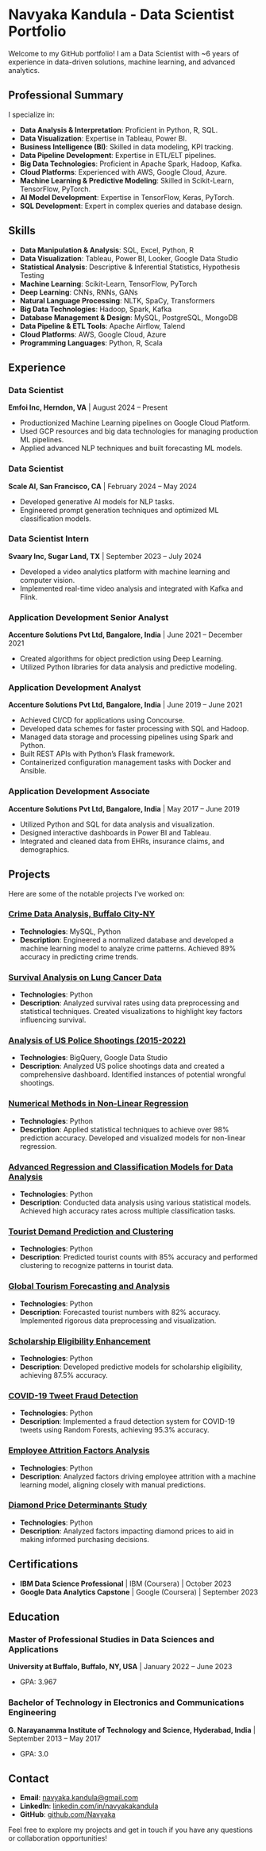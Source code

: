 # Navyaka Kandula - Data Scientist Portfolio

Welcome to my GitHub portfolio! I am a Data Scientist with ~6 years of experience in data-driven solutions, machine learning, and advanced analytics.

## Professional Summary

I specialize in:
- **Data Analysis & Interpretation**: Proficient in Python, R, SQL.
- **Data Visualization**: Expertise in Tableau, Power BI.
- **Business Intelligence (BI)**: Skilled in data modeling, KPI tracking.
- **Data Pipeline Development**: Expertise in ETL/ELT pipelines.
- **Big Data Technologies**: Proficient in Apache Spark, Hadoop, Kafka.
- **Cloud Platforms**: Experienced with AWS, Google Cloud, Azure.
- **Machine Learning & Predictive Modeling**: Skilled in Scikit-Learn, TensorFlow, PyTorch.
- **AI Model Development**: Expertise in TensorFlow, Keras, PyTorch.
- **SQL Development**: Expert in complex queries and database design.

## Skills

- **Data Manipulation & Analysis**: SQL, Excel, Python, R
- **Data Visualization**: Tableau, Power BI, Looker, Google Data Studio
- **Statistical Analysis**: Descriptive & Inferential Statistics, Hypothesis Testing
- **Machine Learning**: Scikit-Learn, TensorFlow, PyTorch
- **Deep Learning**: CNNs, RNNs, GANs
- **Natural Language Processing**: NLTK, SpaCy, Transformers
- **Big Data Technologies**: Hadoop, Spark, Kafka
- **Database Management & Design**: MySQL, PostgreSQL, MongoDB
- **Data Pipeline & ETL Tools**: Apache Airflow, Talend
- **Cloud Platforms**: AWS, Google Cloud, Azure
- **Programming Languages**: Python, R, Scala

## Experience

### Data Scientist
**Emfoi Inc, Herndon, VA** | August 2024 – Present
- Productionized Machine Learning pipelines on Google Cloud Platform.
- Used GCP resources and big data technologies for managing production ML pipelines.
- Applied advanced NLP techniques and built forecasting ML models.

### Data Scientist
**Scale AI, San Francisco, CA** | February 2024 – May 2024
- Developed generative AI models for NLP tasks.
- Engineered prompt generation techniques and optimized ML classification models.

### Data Scientist Intern
**Svaary Inc, Sugar Land, TX** | September 2023 – July 2024
- Developed a video analytics platform with machine learning and computer vision.
- Implemented real-time video analysis and integrated with Kafka and Flink.

### Application Development Senior Analyst
**Accenture Solutions Pvt Ltd, Bangalore, India** | June 2021 – December 2021
- Created algorithms for object prediction using Deep Learning.
- Utilized Python libraries for data analysis and predictive modeling.

### Application Development Analyst
**Accenture Solutions Pvt Ltd, Bangalore, India** | June 2019 – June 2021
- Achieved CI/CD for applications using Concourse.
- Developed data schemes for faster processing with SQL and Hadoop.
- Managed data storage and processing pipelines using Spark and Python.
- Built REST APIs with Python’s Flask framework.
- Containerized configuration management tasks with Docker and Ansible.

### Application Development Associate
**Accenture Solutions Pvt Ltd, Bangalore, India** | May 2017 – June 2019
- Utilized Python and SQL for data analysis and visualization.
- Designed interactive dashboards in Power BI and Tableau.
- Integrated and cleaned data from EHRs, insurance claims, and demographics.

## Projects

Here are some of the notable projects I’ve worked on:

### [Crime Data Analysis, Buffalo City-NY](#)
- **Technologies**: MySQL, Python
- **Description**: Engineered a normalized database and developed a machine learning model to analyze crime patterns. Achieved 89% accuracy in predicting crime trends.

### [Survival Analysis on Lung Cancer Data](#)
- **Technologies**: Python
- **Description**: Analyzed survival rates using data preprocessing and statistical techniques. Created visualizations to highlight key factors influencing survival.

### [Analysis of US Police Shootings (2015-2022)](#)
- **Technologies**: BigQuery, Google Data Studio
- **Description**: Analyzed US police shootings data and created a comprehensive dashboard. Identified instances of potential wrongful shootings.

### [Numerical Methods in Non-Linear Regression](#)
- **Technologies**: Python
- **Description**: Applied statistical techniques to achieve over 98% prediction accuracy. Developed and visualized models for non-linear regression.

### [Advanced Regression and Classification Models for Data Analysis](#)
- **Technologies**: Python
- **Description**: Conducted data analysis using various statistical models. Achieved high accuracy rates across multiple classification tasks.

### [Tourist Demand Prediction and Clustering](#)
- **Technologies**: Python
- **Description**: Predicted tourist counts with 85% accuracy and performed clustering to recognize patterns in tourist data.

### [Global Tourism Forecasting and Analysis](#)
- **Technologies**: Python
- **Description**: Forecasted tourist numbers with 82% accuracy. Implemented rigorous data preprocessing and visualization.

### [Scholarship Eligibility Enhancement](#)
- **Technologies**: Python
- **Description**: Developed predictive models for scholarship eligibility, achieving 87.5% accuracy.

### [COVID-19 Tweet Fraud Detection](#)
- **Technologies**: Python
- **Description**: Implemented a fraud detection system for COVID-19 tweets using Random Forests, achieving 95.3% accuracy.

### [Employee Attrition Factors Analysis](#)
- **Technologies**: Python
- **Description**: Analyzed factors driving employee attrition with a machine learning model, aligning closely with manual predictions.

### [Diamond Price Determinants Study](#)
- **Technologies**: Python
- **Description**: Analyzed factors impacting diamond prices to aid in making informed purchasing decisions.

## Certifications

- **IBM Data Science Professional** | IBM (Coursera) | October 2023
- **Google Data Analytics Capstone** | Google (Coursera) | September 2023

## Education

### Master of Professional Studies in Data Sciences and Applications
**University at Buffalo, Buffalo, NY, USA** | January 2022 – June 2023
- GPA: 3.967

### Bachelor of Technology in Electronics and Communications Engineering
**G. Narayanamma Institute of Technology and Science, Hyderabad, India** | September 2013 – May 2017
- GPA: 3.0

## Contact

- **Email**: [navyaka.kandula@gmail.com](mailto:navyaka.kandula@gmail.com)
- **LinkedIn**: [linkedin.com/in/navyakakandula](https://linkedin.com/in/navyakakandula)
- **GitHub**: [github.com/Navyaka](https://github.com/Navyaka)

Feel free to explore my projects and get in touch if you have any questions or collaboration opportunities!


